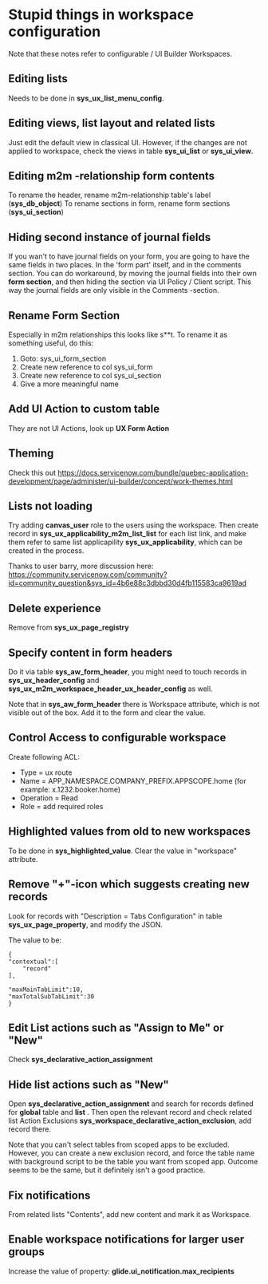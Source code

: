 # Stupid things in workspace configuration 

Note that these notes refer to configurable / UI Builder Workspaces.

## Editing lists

Needs to be done in **sys_ux_list_menu_config**.

## Editing views, list layout and related lists

Just edit the default view in classical UI. However, if the changes are not applied to workspace, check the views in table **sys_ui_list** or **sys_ui_view**.

## Editing m2m -relationship form contents

To rename the header, rename m2m-relationship table's label (**sys_db_object**)
To rename sections in form, rename form sections (**sys_ui_section**)

## Hiding second instance of journal fields

If you wan't to have journal fields on your form, you are going to have the same fields in two places. In the 'form part' itself, and in the comments section. You can do workaround, by moving the journal fields into their own __form section__, and then hiding the section via UI Policy / Client script. This way the journal fields are only visible in the Comments -section. 

## Rename Form Section
Especially in m2m relationships this looks like s**t. To rename it as something useful, do this:

1. Goto: sys_ui_form_section
2. Create new reference to col sys_ui_form
3. Create new reference to col sys_ui_section
4. Give a more meaningful name

## Add UI Action to custom table

They are not UI Actions, look up **UX Form Action**

## Theming

Check this out
https://docs.servicenow.com/bundle/quebec-application-development/page/administer/ui-builder/concept/work-themes.html 

## Lists not loading

Try adding **canvas_user** role to the users using the workspace. Then create record in **sys_ux_applicability_m2m_list_list** for each list link, and make them refer to same list applicapility **sys_ux_applicability**, which can be created in the process.

Thanks to user barry, more discussion here:
https://community.servicenow.com/community?id=community_question&sys_id=4b6e88c3dbbd30d4fb115583ca9619ad 


## Delete experience

Remove from **sys_ux_page_registry**

## Specify content in form headers

Do it via table **sys_aw_form_header**, you might need to touch records in **sys_ux_header_config** and **sys_ux_m2m_workspace_header_ux_header_config** as well.

Note that in **sys_aw_form_header** there is Workspace attribute, which is not visible out of the box. Add it to the form and clear the value.

## Control Access to configurable workspace

Create following ACL:

* Type = ux route
* Name = APP_NAMESPACE.COMPANY_PREFIX.APPSCOPE.home (for example: x.1232.booker.home)
* Operation = Read
* Role = add required roles

## Highlighted values from old to new workspaces

To be done in **sys_highlighted_value**. Clear the value in "workspace" attribute.

## Remove "+"-icon which suggests creating new records

Look for records with "Description = Tabs Configuration" in table **sys_ux_page_property**, and modify the JSON. 

The value to be: 

    {
    "contextual":[
        "record"
    ],

    "maxMainTabLimit":10,
    "maxTotalSubTabLimit":30
    }

## Edit List actions such as "Assign to Me" or "New"

Check **sys_declarative_action_assignment**

## Hide list actions such as "New"

Open **sys_declarative_action_assignment** and search for records defined for **global** table and **list** . Then open the relevant record and check related list Action Exclusions **sys_workspace_declarative_action_exclusion**, add record there.

Note that you can't select tables from scoped apps to be excluded. However, you can create a new exclusion record, and force the table name with background script to be the table you want from scoped app. Outcome seems to be the same, but it definitely isn't a good practice. 

## Fix notifications

From related lists "Contents", add new content and mark it as Workspace.

## Enable workspace notifications for larger user groups

Increase the value of property: **glide.ui_notification.max_recipients**

